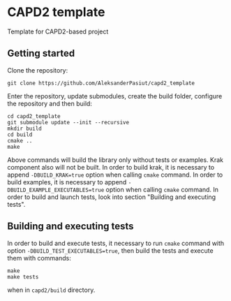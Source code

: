 # CAPD2 template
Template for CAPD2-based project

## Getting started

Clone the repository:

    git clone https://github.com/AleksanderPasiut/capd2_template
    
Enter the repository, update submodules, create the build folder, configure the repository and then build:

    cd capd2_template
    git submodule update --init --recursive
    mkdir build
    cd build
    cmake ..
    make

Above commands will build the library only without tests or examples. Krak component also will not be built. In order to build krak, it is necessary to append `-DBUILD_KRAK=true` option when calling `cmake` command. In order to build examples, it is necessary to append `-DBUILD_EXAMPLE_EXECUTABLES=true` option when calling `cmake` command. In order to build and launch tests, look into section "Building and executing tests".

## Building and executing tests

In order to build and execute tests, it necessary to run `cmake` command with option `-DBUILD_TEST_EXECUTABLES=true`, then build the tests and execute them with commands:

    make
    make tests
   
when in `capd2/build` directory.
